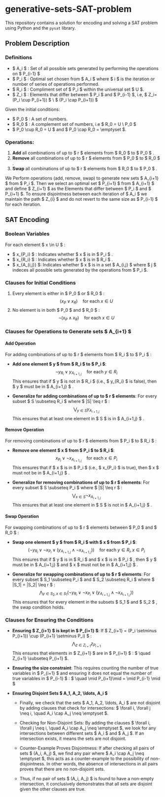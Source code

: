# generative-sets-SAT-problem

This repository contains a solution for encoding and solving a SAT problem using Python and the `pysat` library.

## Problem Description

### Definitions 
- $ A_i $ : Set of all possible sets generated by performing the operations on $ P_{i-1} $
- $ P_i $ : Optimal set chosen from $ A_i $ where $ i $ is the iteration or number of series of operations performed. 
- $ R_i $ : Compliment set of $ P_i $ within the universal set $ U $. 
- $ Z_i $ : Elements that differ between $ P_i $ and $ P_{i-1} $, i.e, $ Z_i=(P_i \cup P_{i+1}) $ \ $ (P_i \cap P_{i+1}) $ 

Given the initial conditions:
- $ P_0 $ : A set of numbers.
- $ R_0 $ : A complement set of numbers, i.e $ R_0 = U \ P_0 $
- $ P_0 \cup R_0 = U $ and $ P_0 \cap R_0 = \emptyset $.

### Operations:
1. **Add** all combinations of up to $ r $  elements from $ R_0 $  to $ P_0 $ .
2. **Remove** all combinations of up to $ r $  elements from $ P_0 $  to $ R_0 $ .
3. **Swap** all combinations of up to $ r $  elements from $ R_0 $  to $ P_0 $ .

We Perform operations (add, remove, swap) to generate new sets $ A_{i+1} $ from $ P_i $. Then
we select an optimal set $ P_{i+1} $ from $ A_{i+1} $ and define $ Z_{i+1} $ as the Elements that differ between $ P_i $ and $ P_{i+1} $.
To ensure disjointness between each iteration of $ A_i $ we maintain the path $ Z_{i} $ and do not revert to the same size as $ P_{i-1} $ for each iteration. 

## SAT Encoding

### Boolean Variables
For each element $ x \in U $ :
- $ x_{P_i} $ : Indicates whether $ x $  is in $ P_i $ .
- $ x_{R_i} $ : Indicates whether $ x $  is in $ R_i $ .
- $ x_{A_{i,j}} $: Indicates whether $ x $ is in a set $ A_{i,j} $ where $ j $ indeces all possible sets generated by the operations from $ P_i $.


### Clauses for Initial Conditions
1. Every element is either in $ P_0 $  or $ R_0 $ :
   $$ (x_P \lor x_R) \quad \text{for each } x \in U $$
2. No element is in both $ P_0 $  and $ R_0 $ :
   $$ \neg (x_P \land x_R) \quad \text{for each } x \in U $$

### Clauses for Operations to Generate sets $ A_{i+1} $

#### Add Operation
For adding combinations of up to $ r $  elements from $ R_i $  to $ P_i $ :
- **Add one element $ y $  from $ R_i $  to $ P_i $**: 
   $$ \neg y_{R_i} \lor y_{A_{i+1,j}} \quad \text{for each } y \in R_i $$
   This ensures that if $ y $  is not in $ R_i $  (i.e., $ y_{R_i} $  is false), then $ y $  must be in $ A_{i+1,j} $ .

- **Generalize for adding combinations of up to $ r $  elements**:
   For every subset $ S \subseteq R_i $  where $ |S| \leq r $ :
   $$ \bigvee_{y \in S} y_{A_{i+1,j}} $$
   This ensures that at least one element in $ S $  is in $ A_{i+1,j} $ .

#### Remove Operation
For removing combinations of up to $ r $  elements from $ P_i $  to $ R_i $ :
- **Remove one element $ x $  from $ P_i $  to $ R_i $**:
   $$ x_{P_i} \lor \neg x_{A_{i+1,j}} \quad \text{for each } x \in P_i $$
   This ensures that if $ x $  is in $ P_i $  (i.e., $ x_{P_i} $  is true), then $ x $  must not be in $ A_{i+1,j} $ .

- **Generalize for removing combinations of up to $ r $  elements**:
   For every subset $ S \subseteq P_i $  where $ |S| \leq r $ :
   $$ \bigvee_{x \in S} \neg x_{A_{i+1,j}} $$
   This ensures that at least one element in $ S $  is not in $ A_{i+1,j} $ .

#### Swap Operation
For swapping combinations of up to $ r $  elements between $ P_0 $  and $ R_0 $ :
- **Swap one element $ y $  from $ R_i $  with $ x $  from $ P_i $**:
   $$ (\neg y_{R_i} \lor \neg x_{P_i} \lor (y_{A_{i+1,j}} \land \neg x_{A_{i+1,j}})) \quad \text{for each } y \in R_i, x \in P_i $$
   This ensures that if $ y $  is in $ R_i $  and $ x $  is in $ P_i $ , then $ y $  must be in $ A_{i+1,j} $  and $ x $  must not be in $ A_{i+1,j} $ .

- **Generalize for swapping combinations of up to $ r $  elements**:
   For every subset $ S_1 \subseteq P_i $  and $ S_2 \subseteq R_i $  where $ |S_1| = |S_2| \leq r $ :
   $$ \bigwedge_{y \in S_2, x \in S_1} (\neg y_{R_i} \lor \neg x_{P_i} \lor (y_{A_{i+1,j}} \land \neg x_{A_{i+1,j}})) $$
   This ensures that for every element in the subsets $ S_1 $  and $ S_2 $ , the swap condition holds.

### Clauses for Ensuring the Conditions
- **Ensuring $ Z_{i+1} $  is kept in $ P_{i+1} $**:
   If $ Z_{i+1} = (P_i \setminus P_{i+1}) \cup (P_{i+1} \setminus P_i) $ :
   $$ \bigwedge_{z \in Z_{i+1}} z_{P_{i+1}} $$
   This ensures that elements in $ Z_{i+1} $  are in $ P_{i+1} $ : $ \quad Z_{i+1} \subseteq P_{i+1} $.

- **Ensuring the size constraint**:
   This requires counting the number of true variables in $ P_{i+1} $  and ensuring it does not equal the number of true variables in $ P_{i-1} $ : $ \quad \mid P_{i+1}\mid = \mid P_{i-1} \mid $

- **Ensuring Disjoint Sets $ A_1, A_2, \ldots, A_i $**

    - Finally, we check that the sets $ A_1, A_2, \ldots, A_i $ are not disjoint by adding clauses that check for intersections: $ \forall i, \forall j \neq i, \quad A_i \cap A_j \neq \emptyset $.

    - Checking for Non-Disjoint Sets: By adding the clauses $ \forall i, \forall j \neq i, \quad A_i \cap A_j \neq \emptyset $, we look for any intersections between different sets $ A_i $ and $ A_j $. If an intersection exists, it means the sets are not disjoint.

    - Counter-Example Proves Disjointness: If after checking all pairs of sets $ (A_i, A_j) $, we find any pair where $ A_i \cap A_j \neq \emptyset $, this acts as a counter-example to the possibility of non-disjointness. In other words, the absence of intersections in all pairs proves that there are no non-disjoint sets.

    - Thus, if no pair of sets $ (A_i, A_j) $ is found to have a non-empty intersection, it conclusively demonstrates that all sets are disjoint given the other clauses are true.
